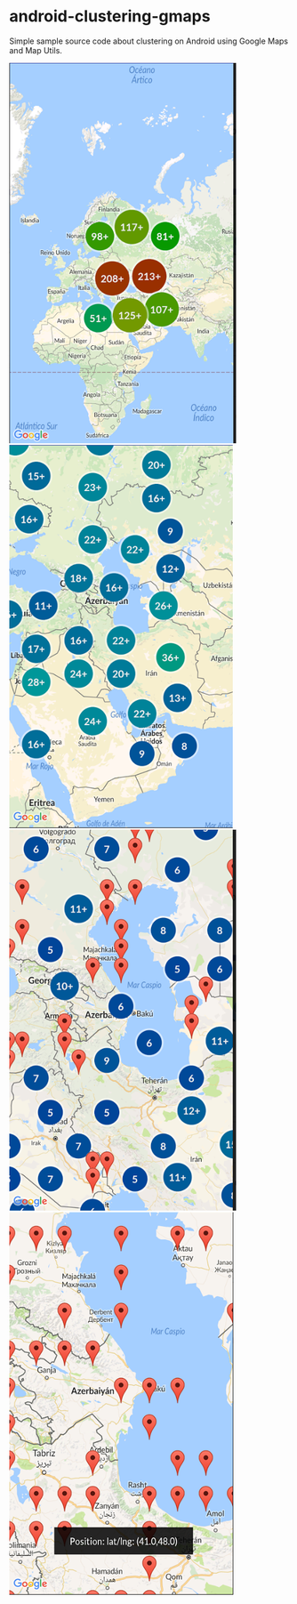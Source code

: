 # android-clustering-gmaps

Simple sample source code about clustering on Android using Google Maps and Map Utils.

![preview-one](https://github.com/mgdiez/android-clustering-gmaps/blob/master/images/1.png)
![preview-two](https://github.com/mgdiez/android-clustering-gmaps/blob/master/images/2.png)
![preview-two](https://github.com/mgdiez/android-clustering-gmaps/blob/master/images/3.png)
![preview-two](https://github.com/mgdiez/android-clustering-gmaps/blob/master/images/4.png)